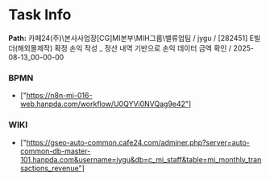# Task Info

**Path:** 카페24(주)\본사사업장\[CG]MI본부\MIH그룹\밸류업팀 / jygu / [282451] E빌더(해외몰제작) 확정 손익 작성 _ 정산 내역 기반으로 손익 데이터 금액 확인 / 2025-08-13_00-00-00

### BPMN
- ["https://n8n-mi-016-web.hanpda.com/workflow/U0QYVi0NVQag9e42"]

### WIKI
- ["https://gseo-auto-common.cafe24.com/adminer.php?server=auto-common-db-master-101.hanpda.com&username=jygu&db=c_mi_staff&table=mi_monthly_transactions_revenue"]

